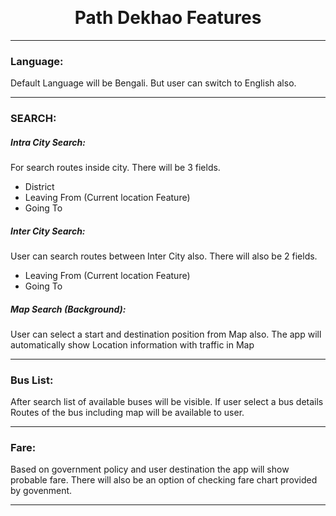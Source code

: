 <p align="center">
  <h1 align="center" style="margin-top:5px;">Path Dekhao Features</h1>
</p>

--------

### Language:
Default Language will be Bengali. But user can switch to English also.

--------

### SEARCH:
##### Intra City Search:
For search routes inside city. There will be 3 fields.
- District
- Leaving From (Current location Feature)
- Going To

##### Inter City Search:
User can search routes between Inter City also. 
There will also be 2 fields.
-	Leaving From (Current location Feature)
-	Going To

##### Map Search (Background):
User can select a start and destination position from Map also. The app will
automatically show Location information with traffic in Map

--------

### Bus List:
After search list of available buses will be visible. If user select a bus 
details Routes of the bus including map will be available to user.

--------

### Fare:
Based on government policy and user destination the app will show probable fare.
There will also be an option of checking fare chart provided by govenment.

--------

